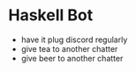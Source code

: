 # Haskell Bot

- have it plug discord regularly
- give tea to another chatter
- give beer to another chatter
